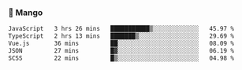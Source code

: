 ### 🥭 Mango

<!--START_SECTION:waka-->

```txt
JavaScript   3 hrs 26 mins   ███████████▒░░░░░░░░░░░░░   45.97 %
TypeScript   2 hrs 13 mins   ███████▒░░░░░░░░░░░░░░░░░   29.69 %
Vue.js       36 mins         ██░░░░░░░░░░░░░░░░░░░░░░░   08.09 %
JSON         27 mins         █▓░░░░░░░░░░░░░░░░░░░░░░░   06.19 %
SCSS         22 mins         █▒░░░░░░░░░░░░░░░░░░░░░░░   04.98 %
```

<!--END_SECTION:waka-->
